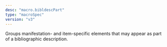 ```yaml
---
desc: "macro.bibldescPart"
type: "macroSpec"
version: "v3"
---
```


Groups manifestation- and item-specific elements that may appear as part of a
bibliographic description.